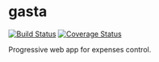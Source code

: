 # gasta
[![Build Status](https://travis-ci.com/lolpez/gasta.svg?branch=master)](https://travis-ci.com/lolpez/gasta)
[![Coverage Status](https://coveralls.io/repos/github/lolpez/gasta/badge.svg?branch=master)](https://coveralls.io/github/lolpez/gasta?branch=master)

Progressive web app for expenses control.

